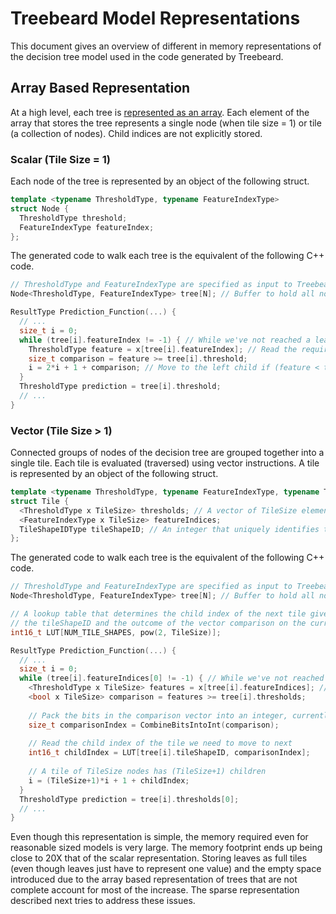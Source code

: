 # Treebeard Model Representations

This document gives an overview of different in memory representations of the decision tree model used in the code generated by Treebeard.

## Array Based Representation

At a high level, each tree is [represented as an array](https://webdocs.cs.ualberta.ca/~holte/T26/tree-as-array.html). Each element of the array that stores the tree represents a single node (when tile size = 1) or tile (a collection of nodes). Child indices are not explicitly stored.

### Scalar (Tile Size = 1)

Each node of the tree is represented by an object of the following struct.
```C++
template <typename ThresholdType, typename FeatureIndexType>
struct Node {
  ThresholdType threshold;
  FeatureIndexType featureIndex;
};
```
The generated code to walk each tree is the equivalent of the following C++ code.
```C++
// ThresholdType and FeatureIndexType are specified as input to Treebeard (at least currently)
Node<ThresholdType, FeatureIndexType> tree[N]; // Buffer to hold all nodes in the tree

ResultType Prediction_Function(...) {
  // ...
  size_t i = 0;
  while (tree[i].featureIndex != -1) { // While we've not reached a leaf
    ThresholdType feature = x[tree[i].featureIndex]; // Read the required feature from the current row
    size_t comparison = feature >= tree[i].threshold;
    i = 2*i + 1 + comparison; // Move to the left child if (feature < threshold), else right child
  }
  ThresholdType prediction = tree[i].threshold;
  // ...
}
```
### Vector (Tile Size > 1)

Connected groups of nodes of the decision tree are grouped together into a single tile. Each tile is evaluated (traversed) using vector instructions. A tile is represented by an object of the following struct.
```C++
template <typename ThresholdType, typename FeatureIndexType, typename TileShapeIDType, int32_t TileSize>
struct Tile {
  <ThresholdType x TileSize> thresholds; // A vector of TileSize elements
  <FeatureIndexType x TileSize> featureIndices;
  TileShapeIDType tileShapeID; // An integer that uniquely identifies the shape of the current tile
};
```
The generated code to walk each tree is the equivalent of the following C++ code.
```C++
// ThresholdType and FeatureIndexType are specified as input to Treebeard (at least currently)
Node<ThresholdType, FeatureIndexType> tree[N]; // Buffer to hold all nodes in the tree

// A lookup table that determines the child index of the next tile given
// the tileShapeID and the outcome of the vector comparison on the current tile
int16_t LUT[NUM_TILE_SHAPES, pow(2, TileSize)]; 

ResultType Prediction_Function(...) {
  // ...
  size_t i = 0;
  while (tree[i].featureIndices[0] != -1) { // While we've not reached a leaf
    <ThresholdType x TileSize> features = x[tree[i].featureIndices]; // **Gather** the required feature from the current row
    <bool x TileSize> comparison = features >= tree[i].thresholds;
    
    // Pack the bits in the comparison vector into an integer, currently implemented as a bitcast
    size_t comparisonIndex = CombineBitsIntoInt(comparison); 
    
    // Read the child index of the tile we need to move to next
    int16_t childIndex = LUT[tree[i].tileShapeID, comparisonIndex];
    
    // A tile of TileSize nodes has (TileSize+1) children
    i = (TileSize+1)*i + 1 + childIndex; 
  }
  ThresholdType prediction = tree[i].thresholds[0];
  // ...
}
```

Even though this representation is simple, the memory required even for reasonable sized models is very large. The memory footprint ends up being close to 20X that of the scalar representation. Storing leaves as full tiles (even though leaves just have to represent one value) and the empty space introduced due to the array based representation of trees that are not complete account for most of the increase. The sparse representation described next tries to address these issues.


